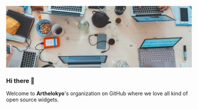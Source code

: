 <img src="/profile/cover.jpeg" />

### Hi there 👋

Welcome to **Arthelokyo**'s organization on GitHub where we love all kind of open source widgets.
